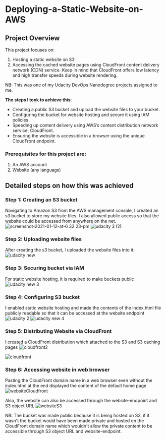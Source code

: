 # Deploying-a-Static-Website-on-AWS

## Project Overview
This project focuses on:

 1. Hosting a static website on S3
 2. Accessing the cached website pages using CloudFront content delivery network (CDN) service. Keep in mind that CloudFront offers low latency and high transfer speeds during website rendering. 

NB: This was one of my Udacity DevOps Nanodegree projects assigned to me.

**The steps I took to achieve this**:
- Creating a public S3 bucket and upload the website files to your bucket.
- Configuring the bucket for website hosting and secure it using IAM policies.
- Speeding up content delivery using AWS’s content distribution network service, CloudFront.
- Ensuring the website is accessible in a browser using the unique CloudFront endpoint.

### Prerequisites for this project are:
 1. An AWS account
 2. Website (any language)

## Detailed steps on how this was achieved
### Step 1: Creating an S3 bucket
Navigating to Amazon S3 from the AWS management console, I created an s3 bucket to store my website files. I also allowed public access so that the website could be accessed from anywhere on the net.
![screenshot-2021-01-12-at-6 32 23-pm](https://user-images.githubusercontent.com/89241109/171367150-598a1895-af16-4759-8f5f-eba9326d8ab7.png)
![udacity 3 (2)](https://user-images.githubusercontent.com/89241109/171366860-01320d80-b3ac-4f86-9140-d7007a153723.png)

### Step 2: Uploading website files
After creating the s3 bucket, I uploaded the website files into it.
![udacity new](https://user-images.githubusercontent.com/89241109/171459694-324bc10b-c77d-4bb7-a185-ab57af7f197b.png)

### Step 3: Securing bucket via IAM
For static website hosting, it is required to make buckets public
![udacity new 3](https://user-images.githubusercontent.com/89241109/171460071-0929de23-5a74-4386-a680-c69daae2df58.png)

### Step 4: Configuring S3 bucket
I enabled static website hosting and made the contents of the index.html file publicly readable so that it can be accessed at the website endpoint
![udacity 2](https://user-images.githubusercontent.com/89241109/171462570-5d75c3f2-0ca6-4cfd-bc4c-fbee88db2fc8.png)
![udacity new 4](https://user-images.githubusercontent.com/89241109/171461023-d934f3fe-ef6d-49ca-9f6d-0f865c71cbe8.png)

### Step 5: Distributing Website via CloudFront

I created a CloudFront distribution which attached to the S3 and S3 caching pages
![cloudfront2](https://user-images.githubusercontent.com/89241109/171464477-de85a737-eaa4-4c87-ad34-f4dec36ecf87.png)

![cloudfront](https://user-images.githubusercontent.com/89241109/171464456-19a88dd8-d376-40c0-bd2c-58f459d242d6.png)

### Step 6: Accessing website in web browser
Pasting the CloudFront domain name in a web browser even without the index.html at the end displayed the content of the default home page
![websiteCloudfront](https://user-images.githubusercontent.com/89241109/171468273-ccfe0319-bb0a-4e58-871d-086a46115bc8.png)

Also, the website can also be accessed through the website-endpoint and S3 object URL
![websiteS3](https://user-images.githubusercontent.com/89241109/171465679-ff3e4d92-5e81-489f-a9f7-905c782d055d.png)

NB: The bucket was made public because it is being hosted on S3, if it wasn't the bucket would have been made private and hosted on the CloudFront domain name which wouldn't allow the private content to be accessible through S3 object URL and website-endpoint.





